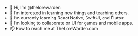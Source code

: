 - 👋 Hi, I’m @thelorewarden
- 👀 I’m interested in learning new things and teaching others.
- 🌱 I’m currently learning React Native, SwiftUI, and Flutter.
- 💞️ I’m looking to collaborate on UI for games and mobile apps.
- 📫 How to reach me at TheLoreWarden.com

<!---
thelorewarden/thelorewarden is a ✨ special ✨ repository because its `README.md` (this file) appears on your GitHub profile.
You can click the Preview link to take a look at your changes.
--->
